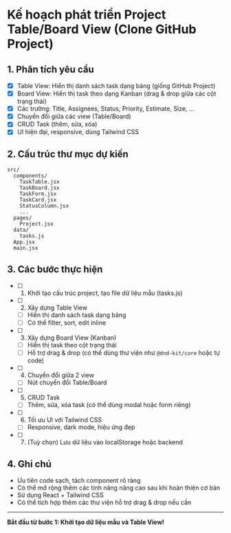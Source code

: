 # Kế hoạch phát triển Project Table/Board View (Clone GitHub Project)

## 1. Phân tích yêu cầu

- [x] Table View: Hiển thị danh sách task dạng bảng (giống GitHub Project)
- [x] Board View: Hiển thị task theo dạng Kanban (drag & drop giữa các cột trạng thái)
- [x] Các trường: Title, Assignees, Status, Priority, Estimate, Size, ...
- [x] Chuyển đổi giữa các view (Table/Board)
- [x] CRUD Task (thêm, sửa, xóa)
- [x] UI hiện đại, responsive, dùng Tailwind CSS

## 2. Cấu trúc thư mục dự kiến

```
src/
  components/
    TaskTable.jsx
    TaskBoard.jsx
    TaskForm.jsx
    TaskCard.jsx
    StatusColumn.jsx
    ...
  pages/
    Project.jsx
  data/
    tasks.js
  App.jsx
  main.jsx
```

## 3. Các bước thực hiện

- [ ] 1. Khởi tạo cấu trúc project, tạo file dữ liệu mẫu (tasks.js)
- [ ] 2. Xây dựng Table View
  - [ ] Hiển thị danh sách task dạng bảng
  - [ ] Có thể filter, sort, edit inline
- [ ] 3. Xây dựng Board View (Kanban)
  - [ ] Hiển thị task theo cột trạng thái
  - [ ] Hỗ trợ drag & drop (có thể dùng thư viện như `@dnd-kit/core` hoặc tự code)
- [ ] 4. Chuyển đổi giữa 2 view
  - [ ] Nút chuyển đổi Table/Board
- [ ] 5. CRUD Task
  - [ ] Thêm, sửa, xóa task (có thể dùng modal hoặc form riêng)
- [ ] 6. Tối ưu UI với Tailwind CSS
  - [ ] Responsive, dark mode, hiệu ứng đẹp
- [ ] 7. (Tuỳ chọn) Lưu dữ liệu vào localStorage hoặc backend

## 4. Ghi chú

- Ưu tiên code sạch, tách component rõ ràng
- Có thể mở rộng thêm các tính năng nâng cao sau khi hoàn thiện cơ bản
- Sử dụng React + Tailwind CSS
- Có thể tích hợp thêm các thư viện hỗ trợ drag & drop nếu cần

---

**Bắt đầu từ bước 1: Khởi tạo dữ liệu mẫu và Table View!**
